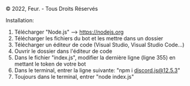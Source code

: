 © 2022, Feur. - Tous Droits Réservés

Installation:
1. Télécharger "Node.js" --> https://nodejs.org
2. Télécharger les fichiers du bot et les mettre dans un dossier
3. Télécharger un éditeur de code (Visual Studio, Visual Studio Code...)
4. Ouvrir le dossier dans l'éditeur de code 
5. Dans le fichier "index.js", modifier la dernière ligne (ligne 355) en mettant le token de votre bot
6. Dans le terminal, entrer la ligne suivante: "npm i discord.js@12.5.3"
7. Toujours dans le terminal, entrer "node index.js"
